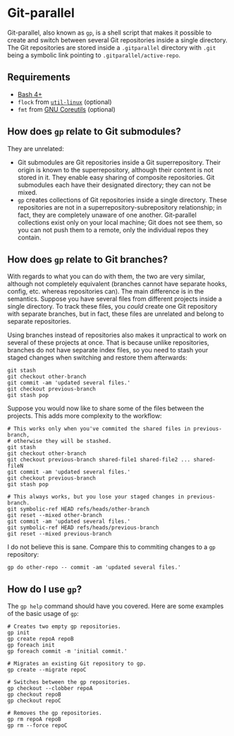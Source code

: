 # Git-parallel

Git-parallel, also known as `gp`, is a shell script that makes it possible to
create and switch between several Git repositories inside a single directory.
The Git repositories are stored inside a `.gitparallel` directory with `.git`
being a symbolic link pointing to `.gitparallel/active-repo`.

## Requirements

 * [Bash 4+](https://www.gnu.org/software/bash/)
 * `flock` from [`util-linux`](/karelzak/util-linux) (optional)
 * `fmt` from [GNU Coreutils](http://www.gnu.org/software/coreutils/coreutils.html) (optional)

## How does `gp` relate to Git submodules?

They are unrelated:

* Git submodules are Git repositories inside a Git superrepository. Their
	origin is known to the superrepository, although their content is not stored
	in it. They enable easy sharing of composite repositories. Git submodules
	each have their designated directory; they can not be mixed.
* `gp` creates collections of Git repositories inside a single directory. These
	repositories are not in a superrepository-subrepository relationship; in
	fact, they are completely unaware of one another. Git-parallel collections
	exist only on your local machine; Git does not see them, so you can not push
	them to a remote, only the individual repos they contain.

## How does `gp` relate to Git branches?

With regards to what you can do with them, the two are very similar, although
not completely equivalent (branches cannot have separate hooks, config, etc.
whereas repositories can). The main difference is in the semantics. Suppose you
have several files from different projects inside a single directory.  To track
these files, you _could_ create one Git repository with separate branches, but
in fact, these files are unrelated and belong to separate repositories.

Using branches instead of repositories also makes it unpractical to work on
several of these projects at once. That is because unlike repositories,
branches do not have separate index files, so you need to stash your staged
changes when switching and restore them afterwards:

	git stash
	git checkout other-branch
	git commit -am 'updated several files.'
	git checkout previous-branch
	git stash pop

Suppose you would now like to share some of the files between the projects.
This adds more complexity to the workflow:

	# This works only when you've commited the shared files in previous-branch,
	# otherwise they will be stashed.
	git stash
	git checkout other-branch
	git checkout previous-branch shared-file1 shared-file2 ... shared-fileN
	git commit -am 'updated several files.'
	git checkout previous-branch
	git stash pop

	# This always works, but you lose your staged changes in previous-branch.
	git symbolic-ref HEAD refs/heads/other-branch
	git reset --mixed other-branch
	git commit -am 'updated several files.'
	git symbolic-ref HEAD refs/heads/previous-branch
	git reset --mixed previous-branch

I do not believe this is sane. Compare this to commiting changes to a `gp`
repository:

	gp do other-repo -- commit -am 'updated several files.'

## How do I use `gp`?
The `gp help` command should have you covered. Here are some examples of the
basic usage of `gp`:

	# Creates two empty gp repositories.
	gp init
	gp create repoA repoB
	gp foreach init
	gp foreach commit -m 'initial commit.'

	# Migrates an existing Git repository to gp.
	gp create --migrate repoC

	# Switches between the gp repositories.
	gp checkout --clobber repoA
	gp checkout repoB
	gp checkout repoC

	# Removes the gp repositories.
	gp rm repoA repoB
	gp rm --force repoC
